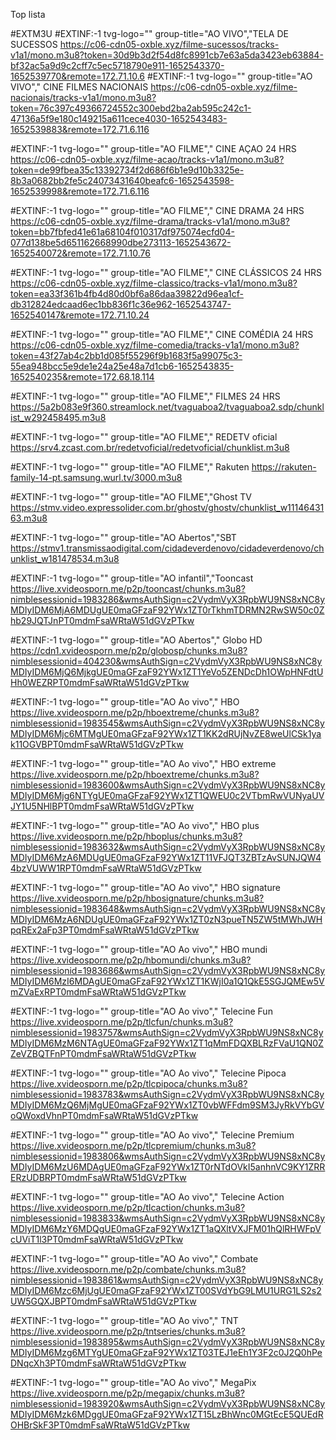 
Top lista 

#EXTM3U
#EXTINF:-1 tvg-logo="" group-title="AO VIVO","TELA DE SUCESSOS
https://c06-cdn05-oxble.xyz/filme-sucessos/tracks-v1a1/mono.m3u8?token=30d9b3d2f54d8fc8991cb7e63a5da3423eb63884-bf32ac5a9d9c2cff7c5ec5718790e911-1652543370-1652539770&remote=172.71.10.6
#EXTINF:-1 tvg-logo="" group-title="AO VIVO"," CINE FILMES NACIONAIS
https://c06-cdn05-oxble.xyz/filme-nacionais/tracks-v1a1/mono.m3u8?token=76c397c49366724552c300ebd2ba2ab595c242c1-47136a5f9e180c149215a611cece4030-1652543483-1652539883&remote=172.71.6.116

#EXTINF:-1 tvg-logo="" group-title="AO FILME"," CINE AÇAO 24 HRS
https://c06-cdn05-oxble.xyz/filme-acao/tracks-v1a1/mono.m3u8?token=de99fbea35c13392734f2d686f6b1e9d10b3325e-8b3a0682bb2fe5c24073431640beafc6-1652543598-1652539998&remote=172.71.6.116

#EXTINF:-1 tvg-logo="" group-title="AO FILME"," CINE  DRAMA 24 HRS
https://c06-cdn05-oxble.xyz/filme-drama/tracks-v1a1/mono.m3u8?token=bb7fbfed41e61a68104f010317df975074ecfd04-077d138be5d651162668990dbe273113-1652543672-1652540072&remote=172.71.10.76

#EXTINF:-1 tvg-logo="" group-title="AO FILME"," CINE CLÁSSICOS 24 HRS
https://c06-cdn05-oxble.xyz/filme-classico/tracks-v1a1/mono.m3u8?token=ea33f361b4fb4d80d0bf6a86daa39822d96ea1cf-db312824edcaad6ec1bb836f1c36e962-1652543747-1652540147&remote=172.71.10.24

#EXTINF:-1 tvg-logo="" group-title="AO FILME"," CINE COMÉDIA 24 HRS
https://c06-cdn05-oxble.xyz/filme-comedia/tracks-v1a1/mono.m3u8?token=43f27ab4c2bb1d085f55296f9b1683f5a99075c3-55ea948bcc5e9de1e24a25e48a7d1cb6-1652543835-1652540235&remote=172.68.18.114

#EXTINF:-1 tvg-logo="" group-title="AO FILME"," FILMES 24 HRS
https://5a2b083e9f360.streamlock.net/tvaguaboa2/tvaguaboa2.sdp/chunklist_w292458495.m3u8

#EXTINF:-1 tvg-logo="" group-title="AO FILME"," REDETV oficial
https://srv4.zcast.com.br/redetvoficial/redetvoficial/chunklist.m3u8

#EXTINF:-1 tvg-logo="" group-title="AO FILME"," Rakuten
https://rakuten-family-14-pt.samsung.wurl.tv/3000.m3u8

#EXTINF:-1 tvg-logo="" group-title="AO FILME","Ghost TV
https://stmv.video.expressolider.com.br/ghostv/ghostv/chunklist_w1114643163.m3u8

#EXTINF:-1 tvg-logo="" group-title="AO Abertos","SBT
https://stmv1.transmissaodigital.com/cidadeverdenovo/cidadeverdenovo/chunklist_w181478534.m3u8


#EXTINF:-1 tvg-logo="" group-title="AO infantil","Tooncast
https://live.xvideosporn.me/p2p/tooncast/chunks.m3u8?nimblesessionid=1983286&wmsAuthSign=c2VydmVyX3RpbWU9NS8xNC8yMDIyIDM6MjA6MDUgUE0maGFzaF92YWx1ZT0rTkhmTDRMN2RwSW50c0Zhb29JQTJnPT0mdmFsaWRtaW51dGVzPTkw

#EXTINF:-1 tvg-logo="" group-title="AO Abertos"," Globo HD
https://cdn1.xvideosporn.me/p2p/globosp/chunks.m3u8?nimblesessionid=404230&wmsAuthSign=c2VydmVyX3RpbWU9NS8xNC8yMDIyIDM6MjQ6MjkgUE0maGFzaF92YWx1ZT1YeVo5ZENDcDh1OWpHNFdtUHh0WEZRPT0mdmFsaWRtaW51dGVzPTkw

#EXTINF:-1 tvg-logo="" group-title="AO Ao vivo"," HBO 
https://live.xvideosporn.me/p2p/hboextreme/chunks.m3u8?nimblesessionid=1983545&wmsAuthSign=c2VydmVyX3RpbWU9NS8xNC8yMDIyIDM6Mjc6MTMgUE0maGFzaF92YWx1ZT1KK2dRUjNvZE8weUlCSk1yak11OGVBPT0mdmFsaWRtaW51dGVzPTkw

#EXTINF:-1 tvg-logo="" group-title="AO Ao vivo"," HBO extreme
https://live.xvideosporn.me/p2p/hboextreme/chunks.m3u8?nimblesessionid=1983600&wmsAuthSign=c2VydmVyX3RpbWU9NS8xNC8yMDIyIDM6Mjg6NTYgUE0maGFzaF92YWx1ZT1QWEU0c2VTbmRwVUNyaUVJY1U5NHlBPT0mdmFsaWRtaW51dGVzPTkw

#EXTINF:-1 tvg-logo="" group-title="AO Ao vivo"," HBO plus
https://live.xvideosporn.me/p2p/hboplus/chunks.m3u8?nimblesessionid=1983632&wmsAuthSign=c2VydmVyX3RpbWU9NS8xNC8yMDIyIDM6MzA6MDUgUE0maGFzaF92YWx1ZT11VFJQT3ZBTzAvSUNJQW44bzVUWW1RPT0mdmFsaWRtaW51dGVzPTkw


#EXTINF:-1 tvg-logo="" group-title="AO Ao vivo"," HBO signature
https://live.xvideosporn.me/p2p/hbosignature/chunks.m3u8?nimblesessionid=1983648&wmsAuthSign=c2VydmVyX3RpbWU9NS8xNC8yMDIyIDM6MzA6NDUgUE0maGFzaF92YWx1ZT0zN3pueTN5ZW5tMWhJWHpqREx2aFp3PT0mdmFsaWRtaW51dGVzPTkw


#EXTINF:-1 tvg-logo="" group-title="AO Ao vivo"," HBO mundi
https://live.xvideosporn.me/p2p/hbomundi/chunks.m3u8?nimblesessionid=1983686&wmsAuthSign=c2VydmVyX3RpbWU9NS8xNC8yMDIyIDM6MzI6MDAgUE0maGFzaF92YWx1ZT1KWjI0a1Q1QkE5SGJQMEw5VmZVaExRPT0mdmFsaWRtaW51dGVzPTkw

#EXTINF:-1 tvg-logo="" group-title="AO Ao vivo"," Telecine Fun
https://live.xvideosporn.me/p2p/tlcfun/chunks.m3u8?nimblesessionid=1983757&wmsAuthSign=c2VydmVyX3RpbWU9NS8xNC8yMDIyIDM6MzM6NTAgUE0maGFzaF92YWx1ZT1qMmFDQXBLRzFVaU1QN0ZZeVZBQTFnPT0mdmFsaWRtaW51dGVzPTkw


#EXTINF:-1 tvg-logo="" group-title="AO Ao vivo"," Telecine Pipoca
https://live.xvideosporn.me/p2p/tlcpipoca/chunks.m3u8?nimblesessionid=1983783&wmsAuthSign=c2VydmVyX3RpbWU9NS8xNC8yMDIyIDM6MzQ6MjMgUE0maGFzaF92YWx1ZT0vbWFFdm9SM3JyRkVYbGVoQWoxdVhnPT0mdmFsaWRtaW51dGVzPTkw

#EXTINF:-1 tvg-logo="" group-title="AO Ao vivo"," Telecine Premium
https://live.xvideosporn.me/p2p/tlcpremium/chunks.m3u8?nimblesessionid=1983806&wmsAuthSign=c2VydmVyX3RpbWU9NS8xNC8yMDIyIDM6MzU6MDAgUE0maGFzaF92YWx1ZT0rNTdOVkI5anhnVC9KY1ZRRERzUDBRPT0mdmFsaWRtaW51dGVzPTkw


#EXTINF:-1 tvg-logo="" group-title="AO Ao vivo"," Telecine Action
https://live.xvideosporn.me/p2p/tlcaction/chunks.m3u8?nimblesessionid=1983833&wmsAuthSign=c2VydmVyX3RpbWU9NS8xNC8yMDIyIDM6MzY6MDQgUE0maGFzaF92YWx1ZT1aQXltVXJFM01hQlRHWFpVcUViT1l3PT0mdmFsaWRtaW51dGVzPTkw

#EXTINF:-1 tvg-logo="" group-title="AO Ao vivo"," Combate
https://live.xvideosporn.me/p2p/combate/chunks.m3u8?nimblesessionid=1983861&wmsAuthSign=c2VydmVyX3RpbWU9NS8xNC8yMDIyIDM6Mzc6MjUgUE0maGFzaF92YWx1ZT00SVdYbG9LMU1URG1LS2s2UW5GQXJBPT0mdmFsaWRtaW51dGVzPTkw

#EXTINF:-1 tvg-logo="" group-title="AO Ao vivo"," TNT
https://live.xvideosporn.me/p2p/tntseries/chunks.m3u8?nimblesessionid=1983895&wmsAuthSign=c2VydmVyX3RpbWU9NS8xNC8yMDIyIDM6Mzg6MTYgUE0maGFzaF92YWx1ZT03TEJ1eEh1Y3F2c0J2Q0hPeDNqcXh3PT0mdmFsaWRtaW51dGVzPTkw

#EXTINF:-1 tvg-logo="" group-title="AO Ao vivo"," MegaPix
https://live.xvideosporn.me/p2p/megapix/chunks.m3u8?nimblesessionid=1983920&wmsAuthSign=c2VydmVyX3RpbWU9NS8xNC8yMDIyIDM6Mzk6MDggUE0maGFzaF92YWx1ZT15LzBhWnc0MGtEcE5QUEdROHBrSkF3PT0mdmFsaWRtaW51dGVzPTkw



